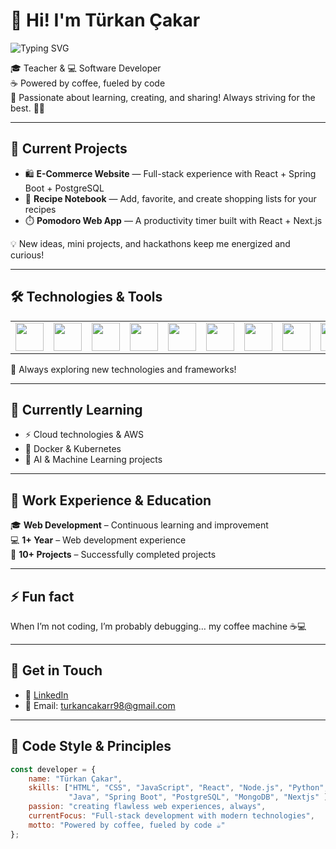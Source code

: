# 👋 Hi! I'm Türkan Çakar  


![Typing SVG](https://readme-typing-svg.herokuapp.com?font=Fira+Code&size=28&pause=1000&color=F70776&center=true&vCenter=true&width=500&lines=Software+Developer+%7C+Backend%26Frontend+%7C+always+code)



🎓 Teacher & 💻 Software Developer  
☕ Powered by coffee, fueled by code  
🚀 Passionate about learning, creating, and sharing! Always striving for the best. 🫶🏻  


---

## 🔭 Current Projects  
- 🛍️ **E-Commerce Website** — Full-stack experience with React + Spring Boot + PostgreSQL  
- 🍳 **Recipe Notebook** — Add, favorite, and create shopping lists for your recipes  
- ⏱️ **Pomodoro Web App** — A productivity timer built with React + Next.js  

💡 New ideas, mini projects, and hackathons keep me energized and curious!  

---

## 🛠 Technologies & Tools  

<table>
  <tr>
    <td><img src="https://cdn.jsdelivr.net/gh/devicons/devicon/icons/java/java-original.svg" width="45" height="45" /></td>
    <td><img src="https://cdn.jsdelivr.net/gh/devicons/devicon/icons/spring/spring-original.svg" width="45" height="45" /></td>
    <td><img src="https://cdn.jsdelivr.net/gh/devicons/devicon/icons/postgresql/postgresql-original.svg" width="45" height="45" /></td>
    <td><img src="https://cdn.jsdelivr.net/gh/devicons/devicon/icons/react/react-original.svg" width="45" height="45" /></td>
    <td><img src="https://cdn.jsdelivr.net/gh/devicons/devicon/icons/nextjs/nextjs-original.svg" width="45" height="45" /></td>
    <td><img src="https://cdn.jsdelivr.net/gh/devicons/devicon/icons/javascript/javascript-original.svg" width="45" height="45" /></td>
    <td><img src="https://cdn.jsdelivr.net/gh/devicons/devicon/icons/typescript/typescript-original.svg" width="45" height="45" /></td>
    <td><img src="https://cdn.jsdelivr.net/gh/devicons/devicon/icons/sass/sass-original.svg" width="45" height="45" /></td>
    <td><img src="https://cdn.jsdelivr.net/gh/devicons/devicon/icons/bootstrap/bootstrap-original.svg" width="45" height="45" /></td>
    <td><img src="https://cdn.jsdelivr.net/gh/devicons/devicon/icons/nodejs/nodejs-original.svg" width="45" height="45" /></td>
    <td><img src="https://cdn.jsdelivr.net/gh/devicons/devicon/icons/express/express-original.svg" width="45" height="45" /></td>
    <td><img src="https://cdn.jsdelivr.net/gh/devicons/devicon/icons/mongodb/mongodb-original.svg" width="45" height="45" /></td>
    <td><img src="https://cdn.jsdelivr.net/gh/devicons/devicon/icons/python/python-original.svg" width="45" height="45" /></td>
    <td><img src="https://cdn.jsdelivr.net/gh/devicons/devicon/icons/postman/postman-original.svg" width="45" height="45" /></td>
    <td><img src="https://cdn.jsdelivr.net/gh/devicons/devicon/icons/docker/docker-original.svg" width="45" height="45" /></td>
  </tr>
</table>  

🧠 Always exploring new technologies and frameworks!  

---

## 🌱 Currently Learning  
- ⚡ Cloud technologies & AWS  
- 🐳 Docker & Kubernetes  
- 🤖 AI & Machine Learning projects  

---

## 💼 Work Experience & Education  
🎓 **Web Development** – Continuous learning and improvement  
💻 **1+ Year** – Web development experience  
🚀 **10+ Projects** – Successfully completed projects  

---

## ⚡ Fun fact  
When I’m not coding, I’m probably debugging… my coffee machine ☕💻  

---

## 💬 Get in Touch  
- 💼 [LinkedIn](https://www.linkedin.com/in/t%C3%BCrkan-%C3%A7akar-b0aba629a?trk=contact-info)  
- 📧 Email: [turkancakarr98@gmail.com](mailto:turkancakarr98@gmail.com)  

---

## 🎨 Code Style & Principles
```javascript
const developer = {
    name: "Türkan Çakar", 
    skills: ["HTML", "CSS", "JavaScript", "React", "Node.js", "Python", 
             "Java", "Spring Boot", "PostgreSQL", "MongoDB", "Nextjs" ], 
    passion: "creating flawless web experiences, always",
    currentFocus: "Full-stack development with modern technologies",
    motto: "Powered by coffee, fueled by code ☕"
};
